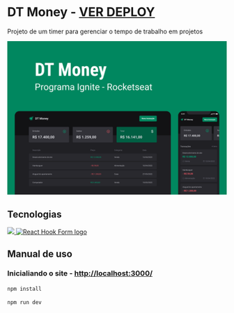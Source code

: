 # DT Money - [VER DEPLOY]()

Projeto de um timer para gerenciar o tempo de trabalho em projetos 

![thumbnail](./docs/thumbnail.png)

## Tecnologias

<p align="start">
  <a href="https://skillicons.dev">
    <img src="https://skillicons.dev/icons?i=vite,react,typescript,styledcomponents" />
    <img src="https://react-hook-form.com/images/logo/react-hook-form-logo-only.svg" height="50" width="" alt="React Hook Form logo"  />
  </a>
</p>

## Manual de uso

### Inicialiando o site - [http://localhost:3000/](http://localhost:3000/)

```sh
npm install
```

```sh
npm run dev
```
